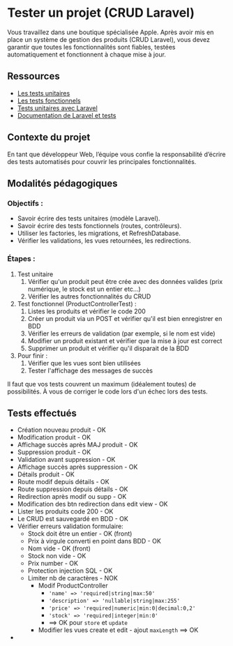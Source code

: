 # Tester un projet (CRUD Laravel)

Vous travaillez dans une boutique spécialisée Apple. Après avoir mis en place un système de gestion des produits (CRUD Laravel), vous devez garantir que toutes les fonctionnalités sont fiables, testées automatiquement et fonctionnent à chaque mise à jour.

## Ressources

- [Les tests unitaires](https://www.all4test.fr/blog-du-testeur/test-unitaire-guide-complet/)
- [Les tests fonctionnels](https://www.all4test.fr/blog-du-testeur/quest-ce-test-fonctionnel-tutoriel-complet-exemples/)
- [Tests unitaires avec Laravel](https://kinsta.com/fr/blog/tests-unitaires-laravel/)
- [Documentation de Laravel et tests](https://laravel.com/docs/12.x/testing)

## Contexte du projet

En tant que développeur Web, l’équipe vous confie la responsabilité d’écrire des tests automatisés pour couvrir les principales fonctionnalités.

## Modalités pédagogiques

### Objectifs :

* Savoir écrire des tests unitaires (modèle Laravel).
* Savoir écrire des tests fonctionnels (routes, contrôleurs).
* Utiliser les factories, les migrations, et RefreshDatabase.
* Vérifier les validations, les vues retournées, les redirections.

### Étapes :

1. Test unitaire
   1. Vérifier qu'un produit peut être crée avec des données valides (prix 
   numérique, le stock est un entier etc...)
   2. Vérifier les autres fonctionnalités du CRUD
2. Test fonctionnel (ProductControllerTest) :
   1. Listes les produits et vérifier le code 200
   2. Créer un produit via un POST et vérifier qu'il est bien enregistrer en BDD
   3. Vérifier les erreurs de validation (par exemple, si le nom est vide)
   4. Modifier un produit existant et vérifier que la mise à jour est correct
   5. Supprimer un produit et vérifier qu'il disparait de la BDD
3. Pour finir :
   1. Vérifier que les vues sont bien utilisées
   2. Tester l'affichage des messages de succès

Il faut que vos tests couvrent un maximum (idéalement toutes) de possibilités. À vous de corriger le code lors d'un échec lors des tests.


## Tests effectués

- Création nouveau produit - OK
- Modification produit - OK
- Affichage succès après MAJ produit - OK
- Suppression produit - OK
- Validation avant suppression - OK
- Affichage succès après suppression - OK
- Détails produit - OK
- Route modif depuis détails - OK
- Route suppression depuis détails - OK
- Redirection après modif ou supp - OK
- Modification des btn redirection dans edit view - OK
- Lister les produits code 200 - OK
- Le CRUD est sauvegardé en BDD - OK
- Vérifier erreurs validation formulaire:
  - Stock doit être un entier - OK (front)
  - Prix à virgule converti en point dans BDD - OK
  - Nom vide - OK (front)
  - Stock non vide - OK
  - Prix number - OK
  - Protection injection SQL - OK
  - Limiter nb de caractères - NOK
    - Modif ProductController
      - `'name' => 'required|string|max:50'`
      - `'description' => 'nullable|string|max:255'`
      - `'price' => 'required|numeric|min:0|decimal:0,2'`
      - `'stock' => 'required|integer|min:0'`
      - ==> OK pour `store` et `update`
    - Modifier les vues create et edit - ajout `maxLength` ==> OK 
- 
